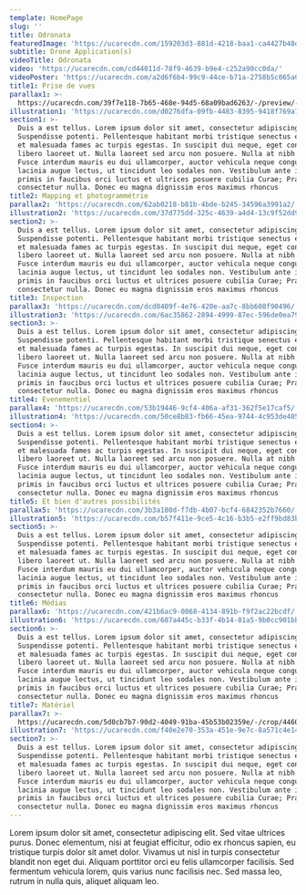 ```yaml
---
template: HomePage
slug: ''
title: Odronata
featuredImage: 'https://ucarecdn.com/159203d3-881d-4218-baa1-ca4427b48d0d/'
subtitle: Drone Application(s)
videoTitle: Odronata
video: 'https://ucarecdn.com/cd44011d-78f9-4639-b9e4-c252a90cc0da/'
videoPoster: 'https://ucarecdn.com/a2d6f6b4-99c9-44ce-b71a-2758b5c065a0/'
title1: Prise de vues
parallax1: >-
  https://ucarecdn.com/39f7e118-7b65-468e-94d5-68a09bad6263/-/preview/-/rotate/270/
illustration1: 'https://ucarecdn.com/d0276dfa-09fb-4483-8395-9418f769a76a/'
section1: >-
  Duis a est tellus. Lorem ipsum dolor sit amet, consectetur adipiscing elit.
  Suspendisse potenti. Pellentesque habitant morbi tristique senectus et netus
  et malesuada fames ac turpis egestas. In suscipit dui neque, eget consequat
  libero laoreet ut. Nulla laoreet sed arcu non posuere. Nulla at nibh est.
  Fusce interdum mauris eu dui ullamcorper, auctor vehicula neque congue. Morbi
  lacinia augue lectus, ut tincidunt leo sodales non. Vestibulum ante ipsum
  primis in faucibus orci luctus et ultrices posuere cubilia Curae; Praesent non
  consectetur nulla. Donec eu magna dignissim eros maximus rhoncus
title2: Mapping et photogrammétrie
parallax2: 'https://ucarecdn.com/62ab0218-b81b-4bde-b245-34596a3991a2/'
illustration2: 'https://ucarecdn.com/37d775dd-325c-4639-a4d4-13c9f52dd988/'
section2: >-
  Duis a est tellus. Lorem ipsum dolor sit amet, consectetur adipiscing elit.
  Suspendisse potenti. Pellentesque habitant morbi tristique senectus et netus
  et malesuada fames ac turpis egestas. In suscipit dui neque, eget consequat
  libero laoreet ut. Nulla laoreet sed arcu non posuere. Nulla at nibh est.
  Fusce interdum mauris eu dui ullamcorper, auctor vehicula neque congue. Morbi
  lacinia augue lectus, ut tincidunt leo sodales non. Vestibulum ante ipsum
  primis in faucibus orci luctus et ultrices posuere cubilia Curae; Praesent non
  consectetur nulla. Donec eu magna dignissim eros maximus rhoncus
title3: Inspection
parallax3: 'https://ucarecdn.com/dcd0409f-4e76-420e-aa7c-8bb608f90496/'
illustration3: 'https://ucarecdn.com/6ac35862-2894-4999-87ec-596de0ea7998/'
section3: >-
  Duis a est tellus. Lorem ipsum dolor sit amet, consectetur adipiscing elit.
  Suspendisse potenti. Pellentesque habitant morbi tristique senectus et netus
  et malesuada fames ac turpis egestas. In suscipit dui neque, eget consequat
  libero laoreet ut. Nulla laoreet sed arcu non posuere. Nulla at nibh est.
  Fusce interdum mauris eu dui ullamcorper, auctor vehicula neque congue. Morbi
  lacinia augue lectus, ut tincidunt leo sodales non. Vestibulum ante ipsum
  primis in faucibus orci luctus et ultrices posuere cubilia Curae; Praesent non
  consectetur nulla. Donec eu magna dignissim eros maximus rhoncus
title4: Evenementiel
parallax4: 'https://ucarecdn.com/53b19446-9cf4-406a-af31-362f5e17caf5/'
illustration4: 'https://ucarecdn.com/50ce8b83-fb66-45ea-9744-4c953de4053a/'
section4: >-
  Duis a est tellus. Lorem ipsum dolor sit amet, consectetur adipiscing elit.
  Suspendisse potenti. Pellentesque habitant morbi tristique senectus et netus
  et malesuada fames ac turpis egestas. In suscipit dui neque, eget consequat
  libero laoreet ut. Nulla laoreet sed arcu non posuere. Nulla at nibh est.
  Fusce interdum mauris eu dui ullamcorper, auctor vehicula neque congue. Morbi
  lacinia augue lectus, ut tincidunt leo sodales non. Vestibulum ante ipsum
  primis in faucibus orci luctus et ultrices posuere cubilia Curae; Praesent non
  consectetur nulla. Donec eu magna dignissim eros maximus rhoncus
title5: Et bien d'autres possibilités
parallax5: 'https://ucarecdn.com/3b3a180d-f7db-4b07-bcf4-6842352b7660/'
illustration5: 'https://ucarecdn.com/b57f411e-9ce5-4c16-b3b5-e2ff9bd83bb2/'
section5: >-
  Duis a est tellus. Lorem ipsum dolor sit amet, consectetur adipiscing elit.
  Suspendisse potenti. Pellentesque habitant morbi tristique senectus et netus
  et malesuada fames ac turpis egestas. In suscipit dui neque, eget consequat
  libero laoreet ut. Nulla laoreet sed arcu non posuere. Nulla at nibh est.
  Fusce interdum mauris eu dui ullamcorper, auctor vehicula neque congue. Morbi
  lacinia augue lectus, ut tincidunt leo sodales non. Vestibulum ante ipsum
  primis in faucibus orci luctus et ultrices posuere cubilia Curae; Praesent non
  consectetur nulla. Donec eu magna dignissim eros maximus rhoncus
title6: Médias
parallax6: 'https://ucarecdn.com/421b6ac9-0068-4134-891b-f9f2ac22bcdf/'
illustration6: 'https://ucarecdn.com/687a445c-b33f-4b14-81a5-9b0cc901bbcd/'
section6: >-
  Duis a est tellus. Lorem ipsum dolor sit amet, consectetur adipiscing elit.
  Suspendisse potenti. Pellentesque habitant morbi tristique senectus et netus
  et malesuada fames ac turpis egestas. In suscipit dui neque, eget consequat
  libero laoreet ut. Nulla laoreet sed arcu non posuere. Nulla at nibh est.
  Fusce interdum mauris eu dui ullamcorper, auctor vehicula neque congue. Morbi
  lacinia augue lectus, ut tincidunt leo sodales non. Vestibulum ante ipsum
  primis in faucibus orci luctus et ultrices posuere cubilia Curae; Praesent non
  consectetur nulla. Donec eu magna dignissim eros maximus rhoncus
title7: Matériel
parallax7: >-
  https://ucarecdn.com/5d0cb7b7-90d2-4049-91ba-45b53b02359e/-/crop/4460x2250/0,603/-/preview/
illustration7: 'https://ucarecdn.com/f40e2e70-353a-451e-9e7c-8a571c4e14bf/'
section7: >-
  Duis a est tellus. Lorem ipsum dolor sit amet, consectetur adipiscing elit.
  Suspendisse potenti. Pellentesque habitant morbi tristique senectus et netus
  et malesuada fames ac turpis egestas. In suscipit dui neque, eget consequat
  libero laoreet ut. Nulla laoreet sed arcu non posuere. Nulla at nibh est.
  Fusce interdum mauris eu dui ullamcorper, auctor vehicula neque congue. Morbi
  lacinia augue lectus, ut tincidunt leo sodales non. Vestibulum ante ipsum
  primis in faucibus orci luctus et ultrices posuere cubilia Curae; Praesent non
  consectetur nulla. Donec eu magna dignissim eros maximus rhoncus
---
```

Lorem ipsum dolor sit amet, consectetur adipiscing elit. Sed vitae ultrices purus. Donec elementum, nisi at feugiat efficitur, odio ex rhoncus sapien, eu tristique turpis dolor sit amet dolor. Vivamus ut nisl in turpis consectetur blandit non eget dui. Aliquam porttitor orci eu felis ullamcorper facilisis. Sed fermentum vehicula lorem, quis varius nunc facilisis nec. Sed massa leo, rutrum in nulla quis, aliquet aliquam leo.
